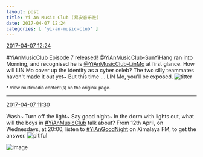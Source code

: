 ```yaml
---
layout: post
title: Yi An Music Club (易安音乐社)
date: 2017-04-07 12:24
categories: [ 'yi-an-music-club' ]
---
```


<div class="weibo-info">
  <a href="http://weibo.com/6094546964/EDnJtos2S">2017-04-07 12:24</a>
</div>

[#YiAnMusicClub](http://weibo.com/p/100808beae2e3e05b17b64f63ebedca39f19b2) Episode 7 released! [@YiAnMusicClub-SunYiHang](http://weibo.com/u/6108316220) ran into Morning, and recognised he is [@YiAnMusicClub-LinMo](http://weibo.com/u/6108312042) at first glance. How will LIN Mo cover up the identity as a cyber celeb? The two silly teammates haven't made it out yet~ But this time … LIN Mo, you'll be exposed. ![titter](http://img.t.sinajs.cn/t4/appstyle/expression/ext/normal/19/heia_org.gif)

<!-- more -->

<small>* View multimedia content(s) on the original page.</small>

---

<div class="weibo-info">
  <a href="http://weibo.com/6094546964/EDnJtos2S">2017-04-07 11:30</a>
</div>

Wash~ Turn off the light~ Say good night~ In the dorm with lights out, what will the boys in [#YiAnMusicClub](http://weibo.com/p/100808beae2e3e05b17b64f63ebedca39f19b2) talk about? From 12th April, on Wednesdays, at 20:00, listen to [#YiAnGoodNight](http://weibo.com/p/10080892b104a59bff303ca883e7931b5b916e) on Ximalaya FM, to get the answer. ![pitiful](http://img.t.sinajs.cn/t4/appstyle/expression/ext/normal/af/kl_org.gif)

![Image](https://wx1.sinaimg.cn/mw690/006Es64Agy1fed7x0cioij31jk10xkjn.jpg)
